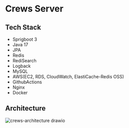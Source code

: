 # Crews Server
## Tech Stack
- Sprigboot 3
- Java 17
- JPA
- Redis
- RediSearch
- Logback
- MySQL
- AWS(EC2, RDS, CloudWatch,  ElastiCache-Redis OSS)
- GithubActions
- Nginx
- Docker
## Architecture
![crews-architecture drawio](https://github.com/user-attachments/assets/84c41e9e-2509-4cb8-b1d5-bd38bbc5b155)
